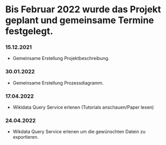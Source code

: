 # Bis Februar 2022 wurde das Projekt geplant und gemeinsame Termine festgelegt.

### 15.12.2021
- Gemeinsame Erstellung Projektbeschreibung.

### 30.01.2022
- Gemeinsame Erstellung Prozessdiagramm.


### 17.04.2022
- Wikidata Query Service erlenen (Tutorials anschauen/Paper lesen)

### 24.04.2022
- Wikdata Query Service erlenen um die gewünschten Datein zu exportieren.



